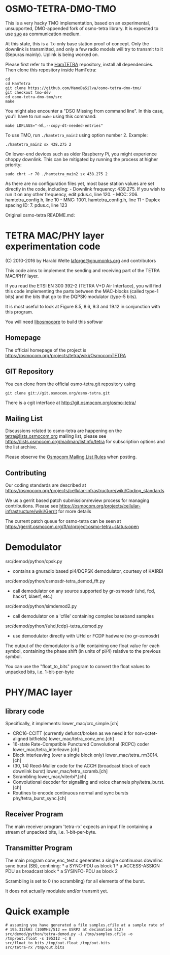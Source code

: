 
OSMO-TETRA-DMO-TMO
==================

This is a very hacky TMO implementation, based on an experimental, unsupported, DMO-appended fork of osmo-tetra library.
It is expected to use [suo](https://github.com/tejeez/suo) as communication medium.

At this state, this is a Tx-only base station proof of concept. Only the downlink is transmitted, and only a few radio models will try to transmit to it (Sepuras mainly). Uplink is being worked on. 

Please first refer to the [HamTETRA](https://github.com/rats-ry/HamTetra) repository, install all dependencies. 
Then clone this repository inside HamTetra:

    cd
    cd HamTetra
    git clone https://github.com/ManoDaSilva/osmo-tetra-dmo-tmo/
    git checkout tmo-dev
    cd osmo-tetra-dmo-tmo/src
    make

You might also encounter a "DSO Missing from command line". In this case, you'll have to run `make` using this command: 

    make LDFLAGS="-Wl,--copy-dt-needed-entries"

To use TMO, run `./hamtetra_main2` using option number 2. Example:

    ./hamtetra_main2 sx 438.275 2
	
On lower-end devices such as older Raspberry Pi, you might experience choppy downlink. This can be mitigated by running the process at higher priority:
	
	sudo chrt -r 70 ./hamtetra_main2 sx 438.275 2
	
As there are no configuration files yet, most base station values are set directly in the code, including: 
	- Downlink frequency: 439.275. If you wish to run it on any other frequency, edit pdus.c, line 120.
	- MCC: 206. hamtetra_config.h, line 10
	- MNC: 1001. hamtetra_config.h, line 11
	- Duplex spacing ID: 7. pdus.c, line 123
	

Original osmo-tetra README.md:

TETRA MAC/PHY layer experimentation code
========================================

(C) 2010-2016 by Harald Welte <laforge@gnumonks.org> and contributors

This code aims to implement the sending and receiving part of the
TETRA MAC/PHY layer.

If you read the ETSI EN 300 392-2 (TETRA V+D Air Interface), you will
find this code implementing the parts between the MAC-blocks (called
type-1 bits) and the bits that go to the DQPSK-modulator (type-5 bits).

It is most useful to look at Figure 8.5, 8.6, 9.3 and 19.12 in conjunction
with this program.

You will need
[libosmocore](https://osmocom.org/projects/libosmocore/wiki/Libosmocore)
to build this softwar

Homepage
--------

The official homepage of the project is
https://osmocom.org/projects/tetra/wiki/OsmocomTETRA

GIT Repository
--------------

You can clone from the official osmo-tetra.git repository using

	git clone git://git.osmocom.org/osmo-tetra.git

There is a cgit interface at http://git.osmocom.org/osmo-tetra/

Mailing List
------------

Discussions related to osmo-tetra are happening on the
tetra@lists.osmocom.org mailing list, please see
https://lists.osmocom.org/mailman/listinfo/tetra for subscription
options and the list archive.

Please observe the [Osmocom Mailing List
Rules](https://osmocom.org/projects/cellular-infrastructure/wiki/Mailing_List_Rules)
when posting.

Contributing
------------

Our coding standards are described at
https://osmocom.org/projects/cellular-infrastructure/wiki/Coding_standards

We us a gerrit based patch submission/review process for managing
contributions.  Please see
https://osmocom.org/projects/cellular-infrastructure/wiki/Gerrit for
more details

The current patch queue for osmo-tetra can be seen at
https://gerrit.osmocom.org/#/q/project:osmo-tetra+status:open


Demodulator
===========

src/demod/python/cpsk.py
 * contains a gnuradio based pi4/DQPSK demodulator, courtesy of KA1RBI

src/demod/python/osmosdr-tetra_demod_fft.py
 * call demodulator on any source supported by gr-osmosdr
   (uhd, fcd, hackrf, blaerf, etc.)

src/demod/python/simdemod2.py
 * call demodulator on a 'cfile' containing complex baseband samples

src/demod/python/{uhd,fcdp}-tetra_demod.py
 * use demodulator directly with UHd or FCDP hadware (no gr-osmosdr)

The output of the demodulator is a file containing one float value for each symbol,
containing the phase shift (in units of pi/4) relative to the previous symbol.

You can use the "float_to_bits" program to convert the float values to unpacked
bits, i.e. 1-bit-per-byte


PHY/MAC layer
=============

library code
------------

Specifically, it implements:
lower_mac/crc_simple.[ch]
* CRC16-CCITT (currently defunct/broken as we need it for
  non-octet-aligned bitfields)
lower_mac/tetra_conv_enc.[ch]
* 16-state Rate-Compatible Punctured Convolutional (RCPC) coder
lower_mac/tetra_interleave.[ch]
* Block interleaving (over a single block only)
lower_mac/tetra_rm3014.[ch]
* (30, 14) Reed-Muller code for the ACCH (broadcast block of
  each downlink burst)
lower_mac/tetra_scramb.[ch]
* Scrambling
lower_mac/viterbi*.[ch]
* Convolutional decoder for signalling and voice channels
phy/tetra_burst.[ch]
* Routines to encode continuous normal and sync bursts
phy/tetra_burst_sync.[ch]


Receiver Program
----------------

The main receiver program 'tetra-rx' expects an input file containing a
stream of unpacked bits, i.e. 1-bit-per-byte.


Transmitter Program
-------------------

The main program conv_enc_test.c generates a single continuous downlinc sync
burst (SB), contining:
	* a SYNC-PDU as block 1
	* a ACCESS-ASSIGN PDU as broadcast block
	* a SYSINFO-PDU as block 2

Scrambling is set to 0 (no scrambling) for all elements of the burst.

It does not actually modulate and/or transmit yet.


Quick example
=============

	# assuming you have generated a file samples.cfile at a sample rate of
	# 195.312kHz (100MHz/512 == USRP2 at decimation 512)
	src/demod/python/tetra-demod.py -i /tmp/samples.cfile -o /tmp/out.float -s 195312 -c 0
	src/float_to_bits /tmp/out.float /tmp/out.bits
	src/tetra-rx /tmp/out.bits

